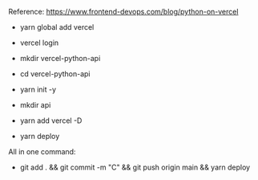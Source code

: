 Reference: https://www.frontend-devops.com/blog/python-on-vercel

- yarn global add vercel
- vercel login

- mkdir vercel-python-api
- cd vercel-python-api

- yarn init -y
- mkdir api
- yarn add vercel -D

- yarn deploy

All in one command:

- git add . && git commit -m "C" && git push origin main && yarn deploy
